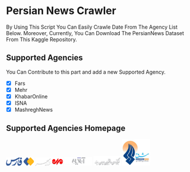 # Persian News Crawler

By Using This Script You Can Easily Crawle Date From The Agency List Below. Moreover, Currently, You Can Download The PersianNews Dataset From This Kaggle Repository.


## Supported Agencies

You Can Contribute to this part and add a new Supported Agency.

- [x] Fars
- [x] Mehr
- [x] KhabarOnline
- [x] ISNA
- [x] MashreghNews

## Supported Agencies Homepage
<div>
  <code><a href="https://www.farsnews.ir/" target="_blank"><img width="15%" src="https://raw.githubusercontent.com/amirzenoozi/persian-news-crawler/91c8e87f6cac00cf34bbaac5e037d1fef88d841a/statics/fars.svg"/></a></code>
  <code><a href="https://www.mehrnews.com/" target="_blank"><img width="15%" src="https://raw.githubusercontent.com/amirzenoozi/persian-news-crawler/91c8e87f6cac00cf34bbaac5e037d1fef88d841a/statics/mehr.svg"/></a></code>
  <code><a href="https://www.khabaronline.ir/" target="_blank"><img width="15%" src="https://github.com/amirzenoozi/persian-news-crawler/blob/main/statics/khabarOnline.png?raw=true"/></a></code>
  <code><a href="https://www.isna.ir/" target="_blank"><img width="15%" src="https://github.com/amirzenoozi/persian-news-crawler/blob/main/statics/ISNA.png?raw=true"/></a></code>
  <code><a href="https://www.mashreghnews.ir/" target="_blank"><img width="15%" src="https://github.com/amirzenoozi/persian-news-crawler/blob/main/statics/mashregh_news.jpg?raw=true"/></a></code>
</div>
